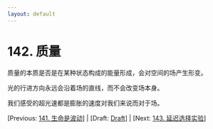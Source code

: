 ```yaml
---
layout: default
---
```

# 142. 质量

质量的本质是否是在某种状态构成的能量形成，会对空间的场产生形变。

光的行进方向永远会沿着场的直线，而不会改变场本身。

我们感受的超光速都是膨胀的速度对我们来说而对于场。

[Previous: [141. 生命是波动](141.md)] | [Draft: [Draft](../Draft.md)] | [Next: [143. 延迟选择实验](143.md)]